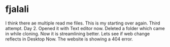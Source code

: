 # fjalali
I think there ae multiple read me files. 
This is my starting over again. Third attempt. Day 2. 
Opened it with Text editor now. Deleted a folder which came in while cloning.
Now it is streamlining better. Lets see if web change reflects in Desktop
Now. The website is showing a 404 error. 
